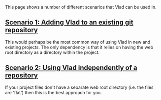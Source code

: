 This page shows a number of different scenarios that Vlad can be used in.

## [Scenario 1: Adding Vlad to an existing git repository](usage/scenario1)

This would perhaps be the most common way of using Vlad in new and existing projects. The only dependency is that it
relies on having the web root directory as a directory within the project.

## [Scenario 2: Using Vlad independently of a repository](usage/scenario2)

If your project files don't have a separate web root directory (i.e. the files are 'flat') then this is the best 
approach for you.